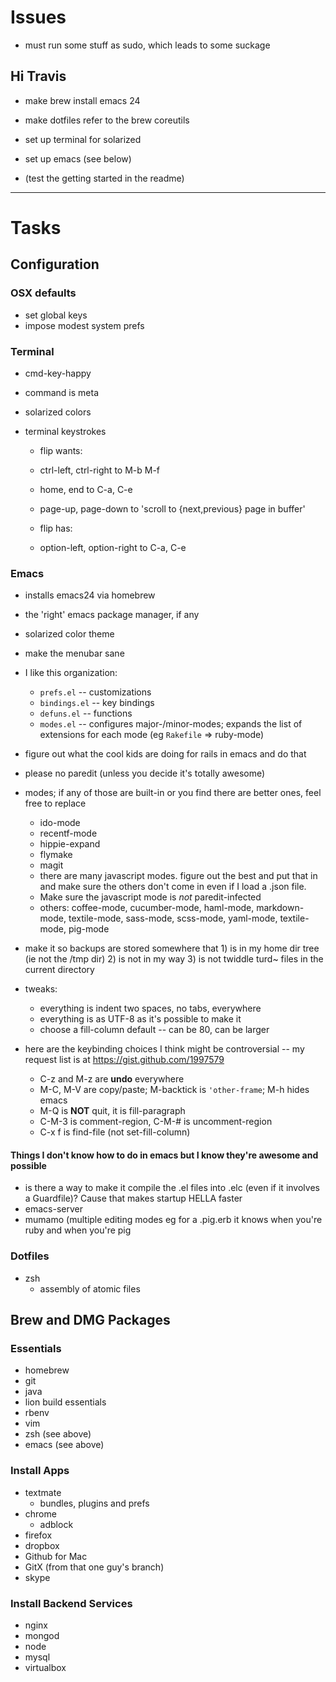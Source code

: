 # Issues


* must run some stuff as sudo, which leads to some suckage

## Hi Travis


* make brew install emacs 24
* make dotfiles refer to the brew coreutils

* set up terminal for solarized
* set up emacs (see below)

* (test the getting started in the readme)

__________________________________________________________________________

# Tasks

## Configuration

### OSX defaults

* set global keys 
* impose modest system prefs


### Terminal

* cmd-key-happy
* command is meta
* solarized colors


* terminal keystrokes
  - flip wants:
  - ctrl-left, ctrl-right     to M-b M-f 
  - home, end                 to C-a, C-e
  - page-up, page-down        to 'scroll to {next,previous} page in buffer'

  - flip has:
  - option-left, option-right to C-a, C-e

### Emacs

* installs emacs24 via homebrew
* the 'right' emacs package manager, if any
* solarized color theme
* make the menubar sane

* I like this organization:

  - `prefs.el`    -- customizations    
  - `bindings.el` -- key bindings
  - `defuns.el`   -- functions
  - `modes.el`    -- configures major-/minor-modes; expands the list of extensions for each mode (eg `Rakefile` => ruby-mode)

* figure out what the cool kids are doing for rails in emacs and do that
* please no paredit (unless you decide it's totally awesome)

* modes; if any of those are built-in or you find there are better ones, feel free to replace
  - ido-mode 
  - recentf-mode
  - hippie-expand
  - flymake
  - magit
  - there are many javascript modes. figure out the best and put that in and make sure the others don't come in even if I load a .json file. 
  - Make sure the javascript mode is *not* paredit-infected
  - others: coffee-mode, cucumber-mode, haml-mode, markdown-mode, textile-mode, sass-mode, scss-mode, yaml-mode, textile-mode, pig-mode

* make it so backups are stored somewhere that 1) is in my home dir tree (ie not the /tmp dir) 2) is not in my way 3) is not twiddle turd~ files in the current directory

* tweaks:
  - everything is indent two spaces, no tabs, everywhere
  - everything is as UTF-8 as it's possible to make it
  - choose a fill-column default -- can be 80, can be larger

* here are the keybinding choices I think might be controversial -- my request list is at https://gist.github.com/1997579
  - C-z and M-z are **undo** everywhere
  - M-C, M-V are copy/paste; M-backtick is `'other-frame`; M-h hides emacs
  - M-Q is **NOT** quit, it is fill-paragraph
  - C-M-3 is comment-region, C-M-# is uncomment-region
  - C-x f is find-file (not set-fill-column)


#### Things I don't know how to do in emacs but I know they're awesome and possible

* is there a way to make it compile the .el files into .elc (even if it involves a Guardfile)? Cause that makes startup HELLA faster
* emacs-server
* mumamo (multiple editing modes eg for a .pig.erb it knows when you're ruby and when you're pig


### Dotfiles

* zsh
  - assembly of atomic files


## Brew and DMG Packages  
  
### Essentials  

* homebrew
* git 
* java
* lion build essentials
* rbenv
* vim
* zsh (see above)
* emacs (see above)

### Install Apps

* textmate
  - bundles, plugins and prefs
* chrome
  - adblock
* firefox
* dropbox
* Github for Mac
* GitX (from that one guy's branch)
* skype

### Install Backend Services

* nginx
* mongod
* node
* mysql
* virtualbox
